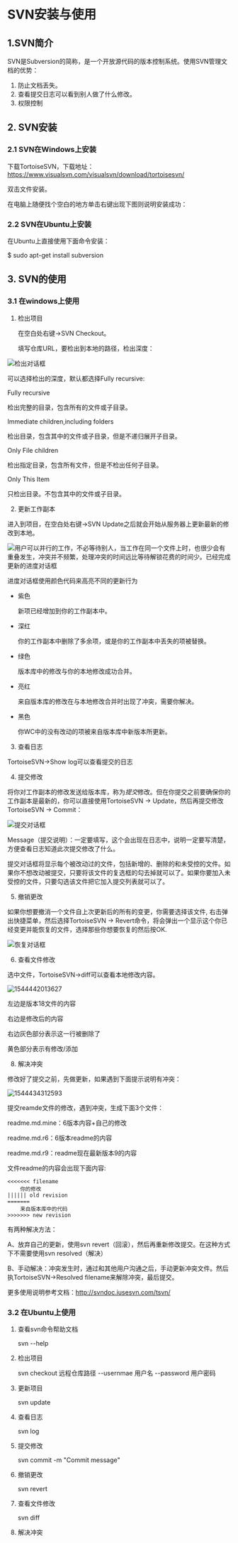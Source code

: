 # SVN安装与使用

## 1.SVN简介

SVN是Subversion的简称，是一个开放源代码的版本控制系统。使用SVN管理文档的优势：

1. 防止文档丢失。
2. 查看提交日志可以看到别人做了什么修改。
3. 权限控制



## 2. SVN安装

### 2.1 SVN在Windows上安装

下载TortoiseSVN，下载地址：https://www.visualsvn.com/visualsvn/download/tortoisesvn/

双击文件安装。

在电脑上随便找个空白的地方单击右键出现下图则说明安装成功：

### 2.2 SVN在Ubuntu上安装

在Ubuntu上直接使用下面命令安装：

$ sudo apt-get install subversion

## 3. SVN的使用

### 3.1 在windows上使用

1. 检出项目

   在空白处右键->SVN Checkout。

   填写仓库URL，要检出到本地的路径，检出深度：

![检出对话框](http://svndoc.iusesvn.com/tsvn/1.5/images/Checkout.png)

可以选择检出的深度，默认都选择Fully recursive:

Fully recursive

检出完整的目录，包含所有的文件或子目录。

Immediate children,including folders

检出目录，包含其中的文件或子目录，但是不递归展开子目录。

Only File children

检出指定目录，包含所有文件，但是不检出任何子目录。

Only This Item

只检出目录。不包含其中的文件或子目录。

2. 更新工作副本

进入到项目，在空白处右键->SVN Update之后就会开始从服务器上更新最新的修改到本地。

![用户可以并行的工作，不必等待别人，当工作在同一个文件上时，也很少会有重叠发生，冲突并不频繁，处理冲突的时间远比等待解锁花费的时间少。已经完成更新的进度对话框](http://svndoc.iusesvn.com/tsvn/1.5/images/UpdateFinished.png)

进度对话框使用颜色代码来高亮不同的更新行为

- 紫色

  新项已经增加到你的工作副本中。

- 深红

  你的工作副本中删除了多余项，或是你的工作副本中丢失的项被替换。

- 绿色

  版本库中的修改与你的本地修改成功合并。

- 亮红

  来自版本库的修改在与本地修改合并时出现了冲突，需要你解决。

- 黑色

  你WC中的没有改动的项被来自版本库中新版本所更新。


3. 查看日志

TortoiseSVN->Show log可以查看提交的日志

4. 提交修改

将你对工作副本的修改发送给版本库，称为*提交*修改。但在你提交之前要确保你的工作副本是最新的，你可以直接使用TortoiseSVN → Update，然后再提交修改TortoiseSVN → Commit：

![提交对话框](http://svndoc.iusesvn.com/tsvn/1.5/images/Commit.png)

Message（提交说明）：一定要填写，这个会出现在日志中，说明一定要写清楚，方便查看日志知道此次提交修改了什么。

提交对话框将显示每个被改动过的文件，包括新增的、删除的和未受控的文件。如果你不想改动被提交，只要将该文件的复选框的勾去掉就可以了。如果你要加入未受控的文件，只要勾选该文件把它加入提交列表就可以了。



5. 撤销更改

如果你想要撤消一个文件自上次更新后的所有的变更，你需要选择该文件, 右击弹出快捷菜单，然后选择TortoiseSVN → Revert命令，将会弹出一个显示这个你已经变更并能恢复的文件，选择那些你想要恢复的然后按OK. 

![恢复对话框](http://svndoc.iusesvn.com/tsvn/1.5/images/Revert.png)



6. 查看文件修改

选中文件，TortoiseSVN->diff可以查看本地修改内容。

![1544442013627](C:\Users\yangyanqiu\AppData\Roaming\Typora\typora-user-images\1544442013627.png)

左边是版本18文件的内容

右边是修改后的内容

右边灰色部分表示这一行被删除了

黄色部分表示有修改/添加



8. 解决冲突

修改好了提交之前，先做更新，如果遇到下面提示说明有冲突：

![1544434312593](C:\Users\yangyanqiu\AppData\Roaming\Typora\typora-user-images\1544434312593.png)

提交reamde文件的修改，遇到冲突，生成下面3个文件：

readme.md.mine：6版本内容+自己的修改

readme.md.r6：6版本readme的内容

readme.md.r9：readme现在最新版本9的内容

文件readme的内容会出现下面内容:

```
<<<<<<< filename
    你的修改
|||||| old revision
=======
    来自版本库中的代码
>>>>>>> new revision
```

有两种解决方法：

A、放弃自己的更新，使用svn revert（回滚），然后再重新修改提交。在这种方式下不需要使用svn resolved（解决）

B、手动解决：冲突发生时，通过和其他用户沟通之后，手动更新冲突文件。然后执TortoiseSVN->Resolved filename来解除冲突，最后提交。

更多使用说明参考文档：http://svndoc.iusesvn.com/tsvn/

### 3.2 在Ubuntu上使用

1. 查看svn命令帮助文档

   svn --help

2. 检出项目

   svn checkout 远程仓库路径 --usernmae 用户名 --password 用户密码

3. 更新项目

   svn update

4. 查看日志

   svn log

5. 提交修改

   svn commit -m "Commit message"

6. 撤销更改

   svn revert

7. 查看文件修改

   svn diff

8. 解决冲突